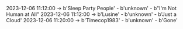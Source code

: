 2023-12-06 11:12:00 -> b'Sleep Party People' - b'unknown' - b"I'm Not Human at All"
2023-12-06 11:12:00 -> b'Lusine' - b'unknown' - b'Just a Cloud'
2023-12-06 11:20:00 -> b'Timecop1983' - b'unknown' - b'Gone'
